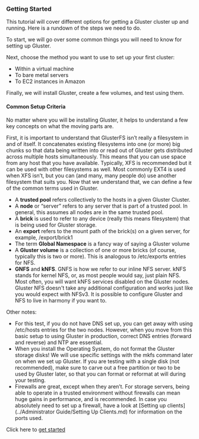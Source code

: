 ### Getting Started

This tutorial will cover different options for getting a Gluster
cluster up and running. Here is a rundown of the steps we need to do.

To start, we will go over some common things you will need to know for
setting up Gluster.

Next, choose the method you want to use to set up your first cluster:
-  Within a virtual machine
-  To bare metal servers
-  To EC2 instances in Amazon

Finally, we will install Gluster, create a few volumes, and test using
them.

#### Common Setup Criteria

No matter where you will be installing Gluster, it helps to understand a
few key concepts on what the moving parts are.

First, it is important to understand that GlusterFS isn’t really a
filesystem in and of itself. It concatenates existing filesystems into
one (or more) big chunks so that data being written into or read out of
Gluster gets distributed across multiple hosts simultaneously. This
means that you can use space from any host that you have available.
Typically, XFS is recommended but it can be used with other filesystems
as well. Most commonly EXT4 is used when XFS isn’t, but you can (and
many, many people do) use another filesystem that suits you. Now that we
understand that, we can define a few of the common terms used in
Gluster.

-   A **trusted pool** refers collectively to the hosts in a given
    Gluster Cluster.
-   A **node** or “server” refers to any server that is part of a
    trusted pool. In general, this assumes all nodes are in the same
    trusted pool.
-   A **brick** is used to refer to any device (really this means
    filesystem) that is being used for Gluster storage.
-   An **export** refers to the mount path of the brick(s) on a given
    server, for example, /export/brick1
-   The term **Global Namespace** is a fancy way of saying a Gluster
    volume
-   A **Gluster volume** is a collection of one or more bricks (of
    course, typically this is two or more). This is analogous to
    /etc/exports entries for NFS.
-   **GNFS** and **kNFS**. GNFS is how we refer to our inline NFS
    server. kNFS stands for kernel NFS, or, as most people would say,
    just plain NFS. Most often, you will want kNFS services disabled on
    the Gluster nodes. Gluster NFS doesn't take any additional
    configuration and works just like you would expect with NFSv3. It is
    possible to configure Gluster and NFS to live in harmony if you want
    to.

Other notes:

-   For this test, if you do not have DNS set up, you can get away with
    using /etc/hosts entries for the two nodes. However, when you move
    from this basic setup to using Gluster in production, correct DNS
    entries (forward and reverse) and NTP are essential.
-   When you install the Operating System, do not format the Gluster
    storage disks! We will use specific settings with the mkfs command
    later on when we set up Gluster. If you are testing with a single
    disk (not recommended), make sure to carve out a free partition or
    two to be used by Gluster later, so that you can format or reformat
    at will during your testing.
-   Firewalls are great, except when they aren’t. For storage servers,
    being able to operate in a trusted environment without firewalls can
    mean huge gains in performance, and is recommended. In case you absolutely
    need to set up a firewall, have a look at
    [Setting up clients](../Administrator Guide/Setting Up Clients.md) for
    information on the ports used.

Click here to [get started](./Quick_start.md)
